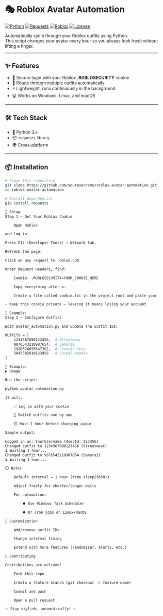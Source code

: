 # 🎭 Roblox Avatar Automation

[![Python](https://img.shields.io/badge/Python-3.x-blue.svg?logo=python)](https://www.python.org/)
[![Requests](https://img.shields.io/badge/Library-requests-green.svg)](https://pypi.org/project/requests/)
[![Roblox](https://img.shields.io/badge/Platform-Roblox-red.svg?logo=roblox)](https://www.roblox.com)
[![License](https://img.shields.io/badge/License-MIT-lightgrey.svg)](LICENSE)

Automatically cycle through your Roblox outfits using Python.  
This script changes your avatar every hour so you always look fresh without lifting a finger.

---

## ✨ Features
- 🔐 Secure login with your Roblox **.ROBLOSECURITY** cookie  
- 👕 Rotate through multiple outfits automatically  
- ⚡ Lightweight, runs continuously in the background  
- 💻 Works on Windows, Linux, and macOS  

---

## 🛠️ Tech Stack
- 🐍 Python 3.x  
- 📦 `requests` library  
- 🌍 Cross-platform  

---

## 📦 Installation

```bash
# Clone this repository
git clone https://github.com/yourusername/roblox-avatar-automation.git
cd roblox-avatar-automation

# Install dependencies
pip install requests

🔑 Setup
Step 1 — Get Your Roblox Cookie

    Open Roblox

and log in.

Press F12 (Developer Tools) → Network tab.

Refresh the page.

Click on any request to roblox.com.

Under Request Headers, find:

    Cookie: .ROBLOSECURITY=YOUR_COOKIE_HERE

    Copy everything after =.

    Create a file called cookie.txt in the project root and paste your cookie.

⚠️ Keep this cookie private — leaking it means losing your account.

📸 Example:
Step 2 — Configure Outfits

Edit avatar_automation.py and update the outfit IDs:

OUTFITS = [
    1234567890123456,  # Streetwear
    9876543210987654,  # Samurai
    1928374655647382,  # Classic Suit
    5647382910123456   # Casual Hoodie
]

📸 Example:
▶️ Usage

Run the script:

python avatar_automation.py

It will:

    ✅ Log in with your cookie

    👕 Switch outfits one by one

    ⏱️ Wait 1 hour before changing again

Sample output:

Logged in as: YourUsername (UserId: 123456)
Changed outfit to 1234567890123456 (Streetwear)
⏳ Waiting 1 hour...
Changed outfit to 9876543210987654 (Samurai)
⏳ Waiting 1 hour...

⏱️ Notes

    Default interval = 1 hour (time.sleep(3600))

    Adjust freely for shorter/longer waits

    For automation:

        ⏺️ Use Windows Task Scheduler

        ⏺️ Or cron jobs on Linux/macOS

🎨 Customization

    Add/remove outfit IDs

    Change interval timing

    Extend with more features (randomizer, alerts, etc.)

🤝 Contributing

Contributions are welcome!

    Fork this repo

    Create a feature branch (git checkout -b feature-name)

    Commit and push

    Open a pull request

✨ Stay stylish, automatically! ✨
